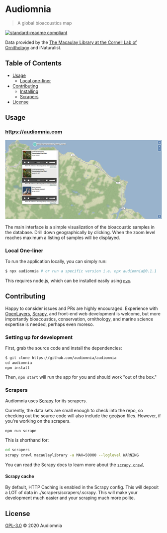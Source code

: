 # Audiomnia
> A global bioacoustics map

[![standard-readme compliant](https://img.shields.io/badge/standard--readme-OK-green.svg?style=flat-square)](https://github.com/RichardLitt/standard-readme)

Data provided by the
[The Macaulay Library at the Cornell Lab of Ornithology](https://macaulaylibrary.org/)
and iNaturalist.

## Table of Contents

- [Usage](#usage)
    - [Local one-liner](#local-one-liner)
- [Contributing](#contributing)
    - [Installing](#install)
    - [Scrapers](#scrapers)
- [License](#license)

## Usage

### https://audiomnia.com

![Screenshot 1](./img/screenshot1.png)

The main interface is a simple visualization of the bioacoustic samples
in the database. Drill down geographically by clicking. When the
zoom level reaches maximum a listing of samples will be displayed.

### Local One-liner

To run the application locally, you can simply run:

```bash
$ npx audiomnia # or run a specific version i.e. npx audiomnia@0.1.1
```

This requires node.js, which can be installed easily using [`nvm`](https://nvm.sh).

## Contributing

Happy to consider issues and PRs are highly encouraged. Experience
with [OpenLayers](https://openlayers.org/), [Scrapy](https://scrapy.org),
and front-end web development is welcome, but more importantly
bioacoustics, conservation, ornithology, and marine science expertise
is needed, perhaps even moreso.

### Setting up for development

First, grab the source code and install the dependencies:

```
$ git clone https://github.com/audiomnia/audiomnia
cd audiomnia
npm install
```

Then, `npm start` will run the app for you and should work
"out of the box."

### Scrapers

Audiomnia uses [Scrapy](https://scrapy.org) for its scrapers.

Currently, the data sets are small enough to check into the repo,
so checking out the source code will also include the geojson
files. However, if you're working on the scrapers.

```
npm run scrape
```

This is shorthand for:

```bash
cd scrapers
scrapy crawl macaulaylibrary -a MAX=50000 --loglevel WARNING
```

You can read the Scrapy docs to learn more about the [`scrapy crawl`](https://docs.scrapy.org/en/latest/topics/commands.html#crawl)

#### Scrapy cache

By default, HTTP Caching is enabled in the Scrapy config. This will deposit a LOT
of data in ./scrapers/scrapers/.scrapy. This will make your development much easier
and your scraping much more polite.

## License

[GPL-3.0](./LICENSE.md) © 2020 Audiomnia
